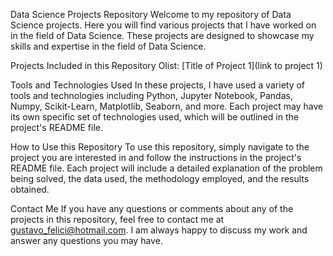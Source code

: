 Data Science Projects Repository
Welcome to my repository of Data Science projects. Here you will find various projects that I have worked on in the field of Data Science. These projects are designed to showcase my skills and expertise in the field of Data Science.

Projects Included in this Repository
Olist: [Title of Project 1](link to project 1)

Tools and Technologies Used
In these projects, I have used a variety of tools and technologies including Python, Jupyter Notebook, Pandas, Numpy, Scikit-Learn, Matplotlib, Seaborn, and more. Each project may have its own specific set of technologies used, which will be outlined in the project's README file.

How to Use this Repository
To use this repository, simply navigate to the project you are interested in and follow the instructions in the project's README file. Each project will include a detailed explanation of the problem being solved, the data used, the methodology employed, and the results obtained.

Contact Me
If you have any questions or comments about any of the projects in this repository, feel free to contact me at gustavo_felici@hotmail.com. I am always happy to discuss my work and answer any questions you may have.
